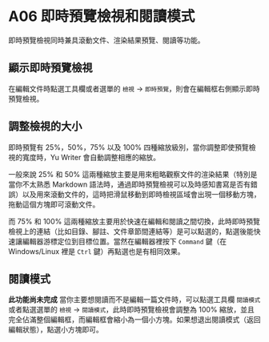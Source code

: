 # A06 即時預覽檢視和閱讀模式

即時預覽檢視同時兼具滾動文件、渲染結果預覽、閱讀等功能。

## 顯示即時預覽檢視

在編輯文件時點選工具欄或者選單的 `檢視` -> `即時預覽`，則會在編輯框右側顯示即時預覽檢視。

## 調整檢視的大小

即時預覽有 25%，50%，75% 以及 100% 四種縮放級別，當你調整即使預覽檢視的寬度時，Yu Writer 會自動調整相應的縮放。

一般來說 25% 和 50% 這兩種縮放主要是用來粗略觀察文件的渲染結果（特別是當你不太熟悉 Markdown 語法時，通過即時預覽檢視可以及時感知書寫是否有錯誤）以及用來滾動文件的，這時把滑鼠移動到即時檢視區域會出現一個移動方塊，拖動這個方塊即可滾動文件。

而 75% 和 100% 這兩種縮放主要用於快速在編輯和閱讀之間切換，此時即時預覽檢視上的連結（比如目錄、腳註、文件章節間連結等）是可以點選的，點選後能快速讓編輯器游標定位到目標位置。當然在編輯器裡按下 `Command` 鍵（在 Windows/Linux 裡是 `Ctrl` 鍵）再點選也是有相同效果。

## 閱讀模式

**此功能尚未完成** 當你主要想閱讀而不是編輯一篇文件時，可以點選工具欄 `閱讀模式` 或者點選選單的 `檢視` -> `閱讀模式`，此時即時預覽檢視會調整為 100% 縮放，並且完全佔滿整個編輯框，而編輯框會縮小為一個小方塊。如果想退出閱讀模式（返回編輯狀態），點選小方塊即可。 

